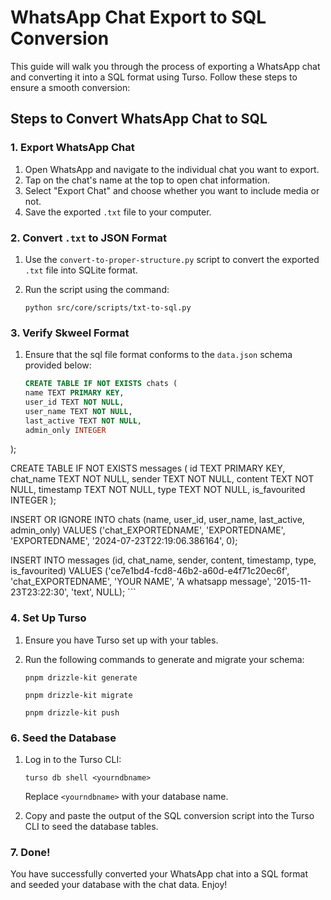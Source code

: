 # WhatsApp Chat Export to SQL Conversion

This guide will walk you through the process of exporting a WhatsApp chat and converting it into a SQL format using Turso. Follow these steps to ensure a smooth conversion:

## Steps to Convert WhatsApp Chat to SQL

### 1. Export WhatsApp Chat

1. Open WhatsApp and navigate to the individual chat you want to export.
2. Tap on the chat's name at the top to open chat information.
3. Select "Export Chat" and choose whether you want to include media or not.
4. Save the exported `.txt` file to your computer.

### 2. Convert `.txt` to JSON Format

1. Use the `convert-to-proper-structure.py` script to convert the exported `.txt` file into SQLite format.
2. Run the script using the command:

    `python src/core/scripts/txt-to-sql.py`

### 3. Verify Skweel Format

1. Ensure that the sql file format conforms to the `data.json` schema provided below:

    ```sql
   CREATE TABLE IF NOT EXISTS chats (
    name TEXT PRIMARY KEY,
    user_id TEXT NOT NULL,
    user_name TEXT NOT NULL,
    last_active TEXT NOT NULL,
    admin_only INTEGER
);

CREATE TABLE IF NOT EXISTS messages (
    id TEXT PRIMARY KEY,
    chat_name TEXT NOT NULL,
    sender TEXT NOT NULL,
    content TEXT NOT NULL,
    timestamp TEXT NOT NULL,
    type TEXT NOT NULL,
    is_favourited INTEGER
);

INSERT OR IGNORE INTO chats (name, user_id, user_name, last_active, admin_only) VALUES ('chat_EXPORTEDNAME', 'EXPORTEDNAME', 'EXPORTEDNAME', '2024-07-23T22:19:06.386164', 0);

INSERT INTO messages (id, chat_name, sender, content, timestamp, type, is_favourited) VALUES ('ce7e1bd4-fcd8-46b2-a60d-e4f71c20ec6f', 'chat_EXPORTEDNAME', 'YOUR NAME', 'A whatsapp message', '2015-11-23T23:22:30', 'text', NULL);
    ```


### 4. Set Up Turso

1. Ensure you have Turso set up with your tables.
2. Run the following commands to generate and migrate your schema:

    ```pnpm drizzle-kit generate```

    ```pnpm drizzle-kit migrate```

    ```pnpm drizzle-kit push```


### 6. Seed the Database

1. Log in to the Turso CLI:

    ```turso db shell <yourndbname>```

    Replace `<yourndbname>` with your database name.

2. Copy and paste the output of the SQL conversion script into the Turso CLI to seed the database tables.

### 7. Done!

You have successfully converted your WhatsApp chat into a SQL format and seeded your database with the chat data. Enjoy!
